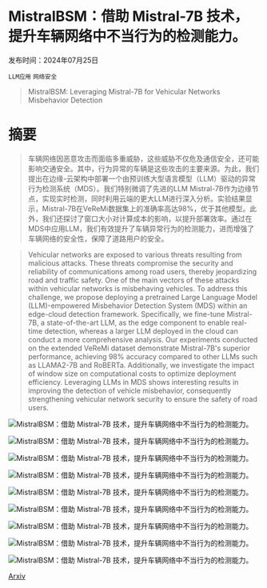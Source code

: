 # MistralBSM：借助 Mistral-7B 技术，提升车辆网络中不当行为的检测能力。

发布时间：2024年07月25日

`LLM应用` `网络安全`

> MistralBSM: Leveraging Mistral-7B for Vehicular Networks Misbehavior Detection

# 摘要

> 车辆网络因恶意攻击而面临多重威胁，这些威胁不仅危及通信安全，还可能影响交通安全。其中，行为异常的车辆是这些攻击的主要来源。为此，我们提出在边缘-云架构中部署一个由预训练大型语言模型（LLM）驱动的异常行为检测系统（MDS）。我们特别微调了先进的LLM Mistral-7B作为边缘节点，实现实时检测，同时利用云端的更大LLM进行深入分析。实验结果显示，Mistral-7B在VeReMi数据集上的准确率高达98%，优于其他模型。此外，我们还探讨了窗口大小对计算成本的影响，以提升部署效率。通过在MDS中应用LLM，我们有效提升了车辆异常行为的检测能力，进而增强了车辆网络的安全性，保障了道路用户的安全。

> Vehicular networks are exposed to various threats resulting from malicious attacks. These threats compromise the security and reliability of communications among road users, thereby jeopardizing road and traffic safety. One of the main vectors of these attacks within vehicular networks is misbehaving vehicles. To address this challenge, we propose deploying a pretrained Large Language Model (LLM)-empowered Misbehavior Detection System (MDS) within an edge-cloud detection framework. Specifically, we fine-tune Mistral-7B, a state-of-the-art LLM, as the edge component to enable real-time detection, whereas a larger LLM deployed in the cloud can conduct a more comprehensive analysis. Our experiments conducted on the extended VeReMi dataset demonstrate Mistral-7B's superior performance, achieving 98\% accuracy compared to other LLMs such as LLAMA2-7B and RoBERTa. Additionally, we investigate the impact of window size on computational costs to optimize deployment efficiency. Leveraging LLMs in MDS shows interesting results in improving the detection of vehicle misbehavior, consequently strengthening vehicular network security to ensure the safety of road users.

![MistralBSM：借助 Mistral-7B 技术，提升车辆网络中不当行为的检测能力。](../../../paper_images/2407.18462/Trust_Authority.png)

![MistralBSM：借助 Mistral-7B 技术，提升车辆网络中不当行为的检测能力。](../../../paper_images/2407.18462/Figure_LLM_Transformer_based.png)

![MistralBSM：借助 Mistral-7B 技术，提升车辆网络中不当行为的检测能力。](../../../paper_images/2407.18462/system_model.drawio.png)

![MistralBSM：借助 Mistral-7B 技术，提升车辆网络中不当行为的检测能力。](../../../paper_images/2407.18462/data_distribution.png)

![MistralBSM：借助 Mistral-7B 技术，提升车辆网络中不当行为的检测能力。](../../../paper_images/2407.18462/x1.png)

![MistralBSM：借助 Mistral-7B 技术，提升车辆网络中不当行为的检测能力。](../../../paper_images/2407.18462/x2.png)

![MistralBSM：借助 Mistral-7B 技术，提升车辆网络中不当行为的检测能力。](../../../paper_images/2407.18462/x3.png)

![MistralBSM：借助 Mistral-7B 技术，提升车辆网络中不当行为的检测能力。](../../../paper_images/2407.18462/x4.png)

![MistralBSM：借助 Mistral-7B 技术，提升车辆网络中不当行为的检测能力。](../../../paper_images/2407.18462/inference_time.png)

[Arxiv](https://arxiv.org/abs/2407.18462)